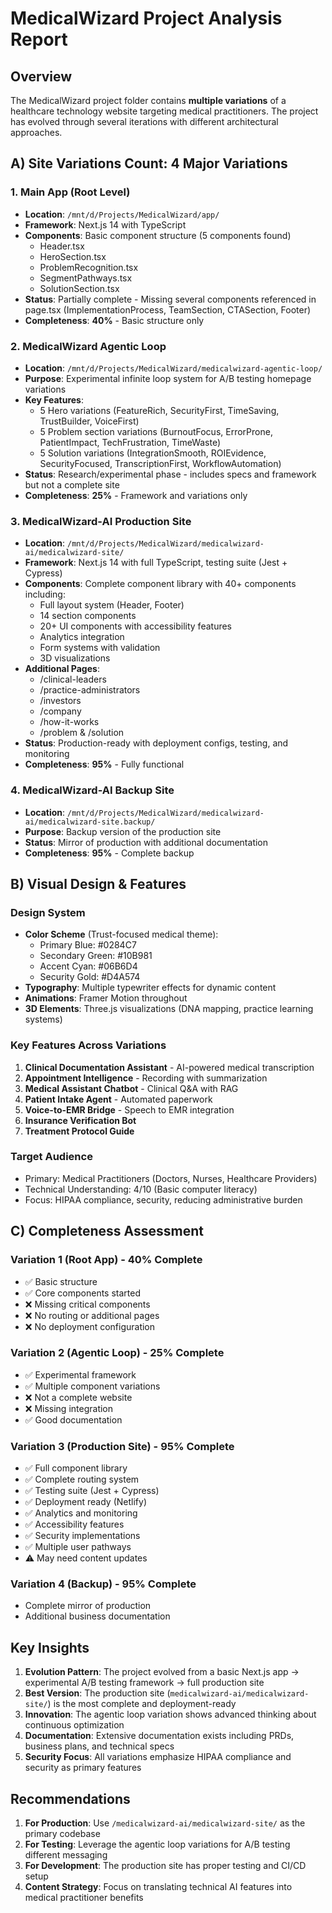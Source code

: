 # MedicalWizard Project Analysis Report

## Overview
The MedicalWizard project folder contains **multiple variations** of a healthcare technology website targeting medical practitioners. The project has evolved through several iterations with different architectural approaches.

## A) Site Variations Count: **4 Major Variations**

### 1. **Main App (Root Level)**
- **Location**: `/mnt/d/Projects/MedicalWizard/app/`
- **Framework**: Next.js 14 with TypeScript
- **Components**: Basic component structure (5 components found)
  - Header.tsx
  - HeroSection.tsx
  - ProblemRecognition.tsx
  - SegmentPathways.tsx
  - SolutionSection.tsx
- **Status**: Partially complete - Missing several components referenced in page.tsx (ImplementationProcess, TeamSection, CTASection, Footer)
- **Completeness**: **40%** - Basic structure only

### 2. **MedicalWizard Agentic Loop**
- **Location**: `/mnt/d/Projects/MedicalWizard/medicalwizard-agentic-loop/`
- **Purpose**: Experimental infinite loop system for A/B testing homepage variations
- **Key Features**:
  - 5 Hero variations (FeatureRich, SecurityFirst, TimeSaving, TrustBuilder, VoiceFirst)
  - 5 Problem section variations (BurnoutFocus, ErrorProne, PatientImpact, TechFrustration, TimeWaste)
  - 5 Solution variations (IntegrationSmooth, ROIEvidence, SecurityFocused, TranscriptionFirst, WorkflowAutomation)
- **Status**: Research/experimental phase - includes specs and framework but not a complete site
- **Completeness**: **25%** - Framework and variations only

### 3. **MedicalWizard-AI Production Site**
- **Location**: `/mnt/d/Projects/MedicalWizard/medicalwizard-ai/medicalwizard-site/`
- **Framework**: Next.js 14 with full TypeScript, testing suite (Jest + Cypress)
- **Components**: Complete component library with 40+ components including:
  - Full layout system (Header, Footer)
  - 14 section components
  - 20+ UI components with accessibility features
  - Analytics integration
  - Form systems with validation
  - 3D visualizations
- **Additional Pages**: 
  - /clinical-leaders
  - /practice-administrators
  - /investors
  - /company
  - /how-it-works
  - /problem & /solution
- **Status**: Production-ready with deployment configs, testing, and monitoring
- **Completeness**: **95%** - Fully functional

### 4. **MedicalWizard-AI Backup Site**
- **Location**: `/mnt/d/Projects/MedicalWizard/medicalwizard-ai/medicalwizard-site.backup/`
- **Purpose**: Backup version of the production site
- **Status**: Mirror of production with additional documentation
- **Completeness**: **95%** - Complete backup

## B) Visual Design & Features

### Design System
- **Color Scheme** (Trust-focused medical theme):
  - Primary Blue: #0284C7
  - Secondary Green: #10B981
  - Accent Cyan: #06B6D4
  - Security Gold: #D4A574
- **Typography**: Multiple typewriter effects for dynamic content
- **Animations**: Framer Motion throughout
- **3D Elements**: Three.js visualizations (DNA mapping, practice learning systems)

### Key Features Across Variations
1. **Clinical Documentation Assistant** - AI-powered medical transcription
2. **Appointment Intelligence** - Recording with summarization
3. **Medical Assistant Chatbot** - Clinical Q&A with RAG
4. **Patient Intake Agent** - Automated paperwork
5. **Voice-to-EMR Bridge** - Speech to EMR integration
6. **Insurance Verification Bot**
7. **Treatment Protocol Guide**

### Target Audience
- Primary: Medical Practitioners (Doctors, Nurses, Healthcare Providers)
- Technical Understanding: 4/10 (Basic computer literacy)
- Focus: HIPAA compliance, security, reducing administrative burden

## C) Completeness Assessment

### Variation 1 (Root App) - 40% Complete
- ✅ Basic structure
- ✅ Core components started
- ❌ Missing critical components
- ❌ No routing or additional pages
- ❌ No deployment configuration

### Variation 2 (Agentic Loop) - 25% Complete
- ✅ Experimental framework
- ✅ Multiple component variations
- ❌ Not a complete website
- ❌ Missing integration
- ✅ Good documentation

### Variation 3 (Production Site) - 95% Complete
- ✅ Full component library
- ✅ Complete routing system
- ✅ Testing suite (Jest + Cypress)
- ✅ Deployment ready (Netlify)
- ✅ Analytics and monitoring
- ✅ Accessibility features
- ✅ Security implementations
- ✅ Multiple user pathways
- ⚠️ May need content updates

### Variation 4 (Backup) - 95% Complete
- Complete mirror of production
- Additional business documentation

## Key Insights

1. **Evolution Pattern**: The project evolved from a basic Next.js app → experimental A/B testing framework → full production site
2. **Best Version**: The production site (`medicalwizard-ai/medicalwizard-site/`) is the most complete and deployment-ready
3. **Innovation**: The agentic loop variation shows advanced thinking about continuous optimization
4. **Documentation**: Extensive documentation exists including PRDs, business plans, and technical specs
5. **Security Focus**: All variations emphasize HIPAA compliance and security as primary features

## Recommendations

1. **For Production**: Use `/medicalwizard-ai/medicalwizard-site/` as the primary codebase
2. **For Testing**: Leverage the agentic loop variations for A/B testing different messaging
3. **For Development**: The production site has proper testing and CI/CD setup
4. **Content Strategy**: Focus on translating technical AI features into medical practitioner benefits